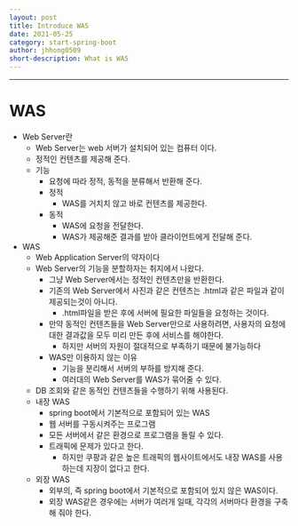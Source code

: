```yaml
---
layout: post
title: Introduce WAS
date: 2021-05-25
category: start-spring-boot
author: jhhong0509
short-description: What is WAS
---
```

------

# WAS
- Web Server란
    - Web Server는 web 서버가 설치되어 있는 컴퓨터 이다.
    - 정적인 컨텐츠를 제공해 준다.
    - 기능
        - 요청에 따라 정적, 동적을 분류해서 반환해 준다.
        - 정적
            - WAS를 거치치 않고 바로 컨텐츠를 제공한다.
        - 동적
            - WAS에 요청을 전달한다.
            - WAS가 제공해준 결과를 받아 클라이언트에게 전달해 준다.
- WAS
    - Web Application Server의 약자이다
    - Web Server의 기능을 분할하자는 취지에서 나왔다.
        - 그냥 Web Server에서는 정적인 컨텐츠만을 반환한다.
        - 기존의 Web Server에서 사진과 같은 컨텐츠는 .html과 같은 파일과 같이 제공되는것이 아니다.
            - .html파일을 받은 후에 서버에 필요한 파일들을 요청하는 것이다.
        - 만약 동적인 컨텐츠들을 Web Server만으로 사용하려면, 사용자의 요청에 대한 결과값을 모두 미리 만든 후에 서비스를 해야한다.
            - 하지만 서버의 자원이 절대적으로 부족하기 때문에 불가능하다
        - WAS만 이용하지 않는 이유
            - 기능을 분리해서 서버의 부하를 방지해 준다.
            - 여러대의 Web Server를 WAS가 묶어줄 수 있다.
    - DB 조회와 같은 동적인 컨텐츠들을 수행하기 위해 사용된다.
    - 내장 WAS
        - spring boot에서 기본적으로 포함되어 있는 WAS
        - 웹 서버를 구동시켜주는 프로그램
        - 모든 서버에서 같은 환경으로 프로그램을 돌릴 수 있다.
        - 트래픽에 문제가 있다고 한다.
            - 하지만 쿠팡과 같은 높은 트래픽의 웹사이트에서도 내장 WAS를 사용하는데 지장이 없다고 한다.
    - 외장 WAS
        - 외부의, 즉 spring boot에서 기본적으로 포함되어 있지 않은 WAS이다.
        - 외장 WAS같은 경우에는 서버가 여러개 일때, 각각의 서버마다 환경을 구축해 줘야 한다.